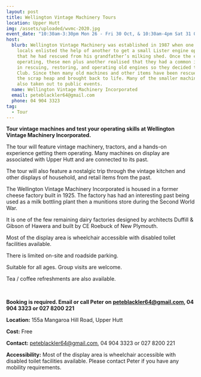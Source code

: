 ```yaml
---
layout: post
title: Wellington Vintage Machinery Tours
location: Upper Hutt
img: /assets/uploaded/wvmc-2020.jpg
event_date: "10:30am-3:30pm Mon 26 - Fri 30 Oct, & 10:30am-4pm Sat 31 Oct - Sun 1 Nov "
host:
  blurb: Wellington Vintage Machinery was established in 1987 when one of the
    locals enlisted the help of another to get a small Lister engine operating
    that he had rescued from his grandfather’s milking shed. Once the engine was
    operating, these men plus another realised that they had a common interest
    in rescuing, restoring, and operating old engines so they decided to form a
    Club. Since then many old machines and other items have been rescued from
    the scrap heap and brought back to life. Many of the smaller machines are
    also taken out to public events.
  name: Wellington Vintage Machinery Incorporated
  email: peteblackler64@gmail.com
  phone: 04 904 3323
tag:
  - Tour
---
```

**Tour vintage machines and test your operating skills at Wellington Vintage Machinery Incorporated.**

The tour will feature vintage machinery, tractors, and a hands-on experience getting them operating. Many machines on display are associated with Upper Hutt and are connected to its past.

The tour will also feature a nostalgic trip through the vintage kitchen and other displays of household, and retail items from the past.

The Wellington Vintage Machinery Incorporated is housed in a former cheese factory built in 1925. The factory has had an interesting past being used as a milk bottling plant then a munitions store during the Second World War.

It is one of the few remaining dairy factories designed by architects Duffill & Gibson of Hawera and built by CE Roebuck of New Plymouth.

Most of the display area is wheelchair accessible with disabled toilet facilities available.

There is limited on-site and roadside parking.

Suitable for all ages. Group visits are welcome.

Tea / coffee refreshments are also available.

<br>

**Booking is required. Email or call Peter on peteblackler64@gmail.com, 04 904 3323 or 027 8200 221**

**Location:** 155a Mangaroa Hill Road, Upper Hutt

**Cost:** Free

**Contact:** peteblackler64@gmail.com, 04 904 3323 or 027 8200 221

**Accessibility:** Most of the display area is wheelchair accessible with disabled toilet facilities available. Please contact Peter if you have any mobility requirements.
